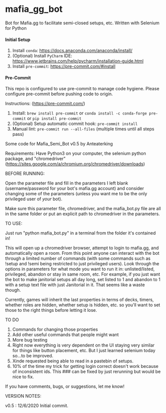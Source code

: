 # mafia_gg_bot
Bot for Mafia.gg to facilitate semi-closed setups, etc. Written with Selenium for Python

#### Initial Setup

1. Install `conda`: https://docs.anaconda.com/anaconda/install/
2. (Optional) Install `PyCharm` IDE: https://www.jetbrains.com/help/pycharm/installation-guide.html
3. Install `pre-commit`: https://pre-commit.com/#install


#### Pre-Commit
This repo is configured to use pre-commit to manage code hygiene.  Please configure pre-commit before pushing code to
origin.

Instructions: (https://pre-commit.com/)
1. Install: `brew install pre-commit` or `conda install -c conda-forge pre-commit` or `pip install pre-commit`
2. (Optional) Setup automatic commit hook: `pre-commit install`
3. Manual lint: `pre-commit run --all-files` (multiple times until all steps pass)


Some code for Mafia_Semi_Bot v0.5 by Anteaterking

Requirements: Have Python3 on your computer, the selenium python package, and "chromedriver" (https://sites.google.com/a/chromium.org/chromedriver/downloads)

BEFORE RUNNING:

Open the parameter file and fill in the parameters I left blank (username/password for your bot's mafia.gg account) and consider changing some of the parameters (unless you want me to be the only privileged user of *your* bot).

Make sure this parameter file, chromedriver, and the mafia_bot.py file are all in the same folder or put an explicit path to chromedriver in the parameters.

TO USE:

Just run "python mafia_bot.py" in a terminal from the folder it's contained in!

This will open up a chromedriver browser, attempt to login to mafia.gg, and automatically open a room. From this point anyone can interact with the bot through a limited number of commands (with some commands such as !setup and !semi being restricted to just privileged users). Look through the options in parameters for what mode you want to run it in: unlisted/listed, privileged, abandon or stay in same room, etc. For example, if you just want the bot to make janitorial setups all day long, set listed to 1 and abandon to 1 with a setup text file with just Janitorial in it. That seems like a waste though.

Currently, games will inherit the last properties in terms of decks, timers, whether roles are hidden, whether setup is hidden, etc. so you'll want to set those to the right things before letting it lose.


TO DO

1. Commands for changing those properties
2. Add other useful commands that people might want
3. More bug testing
4. Right now everything is very dependent on the UI staying very similar for things like button placement, etc. But I just learned selenium today so...to be improved.
5. Xinde requested being able to read in a pastebin of setups.
6. 10% of the time my trick for getting login correct doesn't work because of inconsistent ids. This ### can be fixed by just rerunning but would be nice to fix.

If you have comments, bugs, or suggestions, let me know!


VERSION NOTES:

v0.5 : 12/6/2020 Initial commit.

